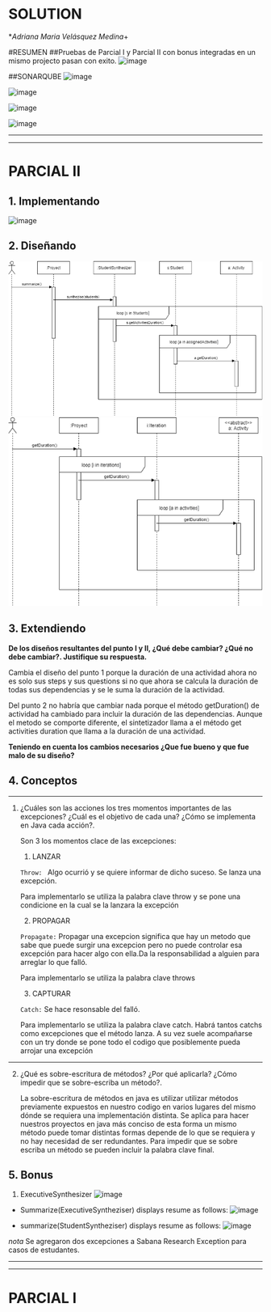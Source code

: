 # SOLUTION
**Adriana Maria Velásquez Medina*+

#RESUMEN
##Pruebas de Parcial I y Parcial II con bonus integradas en un mismo projecto pasan con exito.
![image](https://user-images.githubusercontent.com/79488147/116016029-fb399d80-a600-11eb-89c4-2d0f507050a8.png)

##SONARQUBE
![image](https://user-images.githubusercontent.com/79488147/116016248-af3b2880-a601-11eb-9e31-d9137ab06970.png)

![image](https://user-images.githubusercontent.com/79488147/116016267-bc581780-a601-11eb-9244-922ba90de162.png)

![image](https://user-images.githubusercontent.com/79488147/116016296-cd088d80-a601-11eb-9d8a-d465574ae15f.png)

![image](https://user-images.githubusercontent.com/79488147/116016313-e1e52100-a601-11eb-8cbc-9d9373f3a55f.png)


---
---
# PARCIAL II

## **1. Implementando**

![image](https://user-images.githubusercontent.com/79488147/115906572-4dc26080-a42d-11eb-9e1a-3fdaff52ea81.png)

## **2. Diseñando**
![image](https://github.com/adrianaveme/Parcial-II---A.Velasquez/blob/master/diagrams/Secuencia1.png)
![image](https://github.com/adrianaveme/Parcial-II---A.Velasquez/blob/master/diagrams/Secuencia2.png)
## **3. Extendiendo**


**De los diseños resultantes del punto I y II, ¿Qué debe cambiar? ¿Qué no debe cambiar?. Justifique su respuesta.**


Cambia el diseño del punto 1 porque la duración de una actividad ahora no es solo sus steps y sus questions si no que ahora se calcula la duración de todas sus dependencias y se le suma la duración de la actividad. 

Del punto 2 no habría que cambiar nada porque el método getDuration() de actividad ha cambiado para incluir la duración de las dependencias. Aunque el metodo se comporte diferente, el sintetizador llama a el método get activities duration que llama a la duración de una actividad.

**Teniendo en cuenta los cambios necesarios ¿Que fue bueno y que fue malo de su diseño?**





## **4. Conceptos**
---

1. ¿Cuáles son las acciones los tres momentos importantes de las excepciones? ¿Cuál es el objetivo de cada una? ¿Cómo se implementa en Java cada acción?.

    Son 3 los momentos clace de las excepciones:

    1. LANZAR

    `Throw: ` Algo ocurrió y se quiere informar de dicho suceso. Se lanza una excepción.

    Para implementarlo se utiliza la palabra clave throw y se pone una condicione en la cual se la lanzara la excepción


    2. PROPAGAR

    `Propagate:` Propagar una excepcion significa que hay un metodo que sabe que puede surgir una excepcion pero no puede controlar esa excepción para hacer algo con ella.Da la responsabilidad a alguien para arreglar lo que falló.

    Para implementarlo se utiliza la palabra clave throws  


    3. CAPTURAR

    `Catch:` Se hace resonsable del falló.

    Para implementarlo se utiliza la palabra clave catch. Habrá tantos catchs como excepciones que el método lanza. A su vez suele acompañarse con un try donde se pone todo el codigo que posiblemente pueda arrojar una excepción

 
    

---

2. ¿Qué es sobre-escritura de métodos? ¿Por qué aplicarla? ¿Cómo impedir que se sobre-escriba un método?.

    La sobre-escritura de métodos en java es utilizar utilizar métodos previamente expuestos en nuestro codigo en varios lugares del mismo dónde se requiera una implementación distinta. Se aplica para hacer nuestros proyectos en java más conciso de esta forma un mismo método puede tomar distintas formas depende de lo que se requiera y no hay necesidad de ser redundantes. Para impedir que se sobre escriba un método se pueden incluir la palabra clave final.

## **5. Bonus**
1. ExecutiveSynthesizer
![image](https://user-images.githubusercontent.com/79488147/116015669-b2cdb000-a5ff-11eb-8e71-fdd60214b69b.png)

* Summarize(ExecutiveSyntheziser) displays resume as follows:
![image](https://user-images.githubusercontent.com/79488147/116015722-ef99a700-a5ff-11eb-9f9d-36289ca31cda.png)

* summarize(StudentSyntheziser) displays resume as follows:
![image](https://user-images.githubusercontent.com/79488147/116015816-456e4f00-a600-11eb-8a4b-3f18707483ab.png)

*nota* Se agregaron dos excepciones a Sabana Research Exception para casos de estudantes.


---
---

# PARCIAL I

